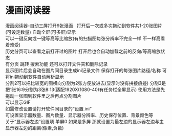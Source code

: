 # 漫画阅读器
漫画阅读器-自动三屏打开9张漫画  
打开后一次或多次拖动到软件共1-20张图片(可设定数量) 自动全屏(可多屏)显示  
可以一键反向或一键等高等比缩放(有的扫描图每张分辨率不完全一样 不一样高看着难受)  
历史分页可以查看之前打开过的图片 打开后也会自动加载之前的反向/等高缩放状态  
有分页 跳转 搜索功能 还可以打开文件夹和删除记录  
显示图片后会自动在图片同目录生成ini记录文件 保存打开的每张图片路径/名称 可将ini拖动到软件自动解析显示  
分割2可以把比较宽的图横向分割为2张方便放进去(显示时没有拼接痕迹) 分割3是把1张16:9分割为3张8:13(适配1920X(1080-40)有任务栏全屏显示) 使用方法是先拖动一张图到软件里之后再点分割图片  
可以显示GIF  
如需修改设置请打开软件同目录的“设置.ini”  
可设置显示器数量、图片数量、显示器分辨率、历史保存位置、背景颜色等  
关于“显示器左边”设置项 单屏0 如果是多屏 那就设置为最左边的显示器左边与主显示器左边的距离(像素,负数)  
